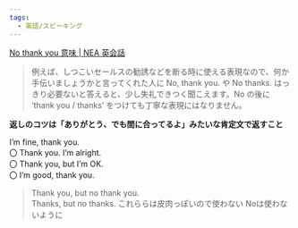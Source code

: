 ```yaml
---
tags:
  - 英語/スピーキング
---
```

[No thank you 意味 | NEA 英会話](http://www.nea-english.com/blog/?tag=no-thank-you-%E6%84%8F%E5%91%B3)

>例えば、しつこいセールスの勧誘などを断る時に使える表現なので、何か手伝いましょうかと言ってくれた人に No, thank you. や No thanks. はっきり必要ないと答えると、少し失礼できつく聞こえます。No の後に ‘thank you / thanks’ をつけても丁寧な表現にはなりません。

**返しのコツは「ありがとう、でも間に合ってるよ」みたいな肯定文で返すこと**

I’m fine, thank you.  
〇 Thank you. I’m alright.  
〇 Thank you, but I’m OK.  
〇 I’m good, thank you.

>Thank you, but no thank you.  
Thanks, but no thanks.
これららは皮肉っぽいので使わない Noは使わないように




